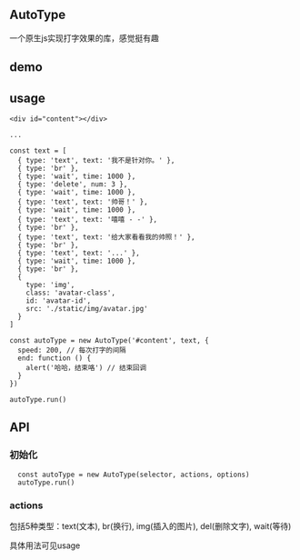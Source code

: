 ## AutoType

一个原生js实现打字效果的库，感觉挺有趣

## demo

## usage

```
<div id="content"></div>

...

const text = [
  { type: 'text', text: '我不是针对你。' },
  { type: 'br' },
  { type: 'wait', time: 1000 },
  { type: 'delete', num: 3 },
  { type: 'wait', time: 1000 },
  { type: 'text', text: '帅哥！' },
  { type: 'wait', time: 1000 },
  { type: 'text', text: '嘻嘻 - -' },
  { type: 'br' },
  { type: 'text', text: '给大家看看我的帅照！' },
  { type: 'br' },
  { type: 'text', text: '...' },
  { type: 'wait', time: 1000 },
  { type: 'br' },
  {
    type: 'img',
    class: 'avatar-class',
    id: 'avatar-id',
    src: './static/img/avatar.jpg'
  }
]

const autoType = new AutoType('#content', text, {
  speed: 200, // 每次打字的间隔
  end: function () {
    alert('哈哈，结束咯') // 结束回调
  }
})

autoType.run()
```

## API

### 初始化
```
  const autoType = new AutoType(selector, actions, options)
  autoType.run()
```

### actions
包括5种类型：text(文本), br(换行), img(插入的图片), del(删除文字), wait(等待)

具体用法可见usage

